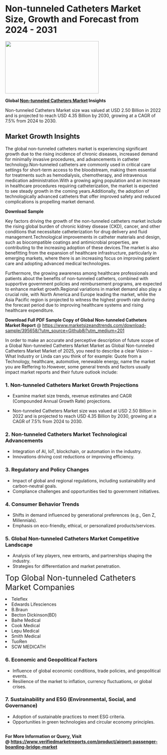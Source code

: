 <H1>Non-tunneled Catheters Market Size, Growth and Forecast from 2024 - 2031</H1><img class="aligncenter size-medium wp-image-584254" src="https://thirdeyenews.in/wp-content/uploads/2024/09/Global-Market-Research-300x168.jpeg" alt="" width="300" height="168" /><p><strong>Global&nbsp;<a href="https://www.marketsizeandtrends.com/download-sample/395658/?utm_source=Github8j?utm_medium=201">Non-tunneled Catheters Market</a> Insights</strong></p><p>Non-tunneled Catheters Market size was valued at USD 2.50 Billion in 2022 and is projected to reach USD 4.35 Billion by 2030, growing at a CAGR of 7.5% from 2024 to 2030.</p><p><h2>Market Growth Insights</h2> <p>The global non-tunneled catheters market is experiencing significant growth due to the rising incidence of chronic diseases, increased demand for minimally invasive procedures, and advancements in catheter technology.Non-tunneled catheters are commonly used in critical care settings for short-term access to the bloodstream, making them essential for treatments such as hemodialysis, chemotherapy, and intravenous medication administration.With a growing aging population and an increase in healthcare procedures requiring catheterization, the market is expected to see steady growth in the coming years.Additionally, the adoption of technologically advanced catheters that offer improved safety and reduced complications is propelling market demand.</p> <p><strong>Download Sample</strong></p> <p>Key factors driving the growth of the non-tunneled catheters market include the rising global burden of chronic kidney disease (CKD), cancer, and other conditions that necessitate catheterization for drug delivery and fluid management.Technological improvements in catheter materials and design, such as biocompatible coatings and antimicrobial properties, are contributing to the increasing adoption of these devices.The market is also benefitting from the expansion of healthcare infrastructure, particularly in emerging markets, where there is an increasing focus on improving patient care and adopting advanced medical technologies.</p> <p>Furthermore, the growing awareness among healthcare professionals and patients about the benefits of non-tunneled catheters, combined with supportive government policies and reimbursement programs, are expected to enhance market growth.Regional variations in market demand also play a crucial role, with North America and Europe leading the market, while the Asia Pacific region is projected to witness the highest growth rate during the forecast period due to improving healthcare systems and rising healthcare expenditure.</p> <p><span class=""><strong>Download Full PDF Sample Copy of Global Non-tunneled Catheters Market Report</strong> @ <a href="https://www.marketsizeandtrends.com/download-sample/395658/?utm_source=Github8j?utm_medium=201" target="_blank">https://www.marketsizeandtrends.com/download-sample/395658/?utm_source=Github8j?utm_medium=201</a></span></p><p>In order to make an accurate and perceptive description of future scope of a Global&nbsp;Non-tunneled Catheters Market Market as Global&nbsp;Non-tunneled Catheters Market Market of 2025, you need to describe a clear Vision &ndash; What Industry or Linda can you think of for example: Quote from a Technology, healthcare, automotive, renewable energy, name the market you are Reffering to.However, some general trends and factors usually impact market reports and their future outlook include:</p><h3>1.&nbsp;<strong>Non-tunneled Catheters Market Growth Projections</strong></h3><ul><li>Examine market size trends, revenue estimates and CAGR (Compounded Annual Growth Rate) projections.</li><li><p>Non-tunneled Catheters Market size was valued at USD 2.50 Billion in 2022 and is projected to reach USD 4.35 Billion by 2030, growing at a CAGR of 7.5% from 2024 to 2030.</p></li></ul><h3>2.&nbsp;<strong>Non-tunneled Catheters Market Technological Advancements</strong></h3><ul><li>Integration of AI, IoT, blockchain, or automation in the industry.</li><li>Innovations driving cost reductions or improving efficiency.</li></ul><h3>3.&nbsp;<strong>Regulatory and Policy Changes</strong></h3><ul><li>Impact of global and regional regulations, including sustainability and carbon-neutral goals.</li><li>Compliance challenges and opportunities tied to government initiatives.</li></ul><h3>4.&nbsp;<strong>Consumer Behavior Trends</strong></h3><ul><li>Shifts in demand influenced by generational preferences (e.g., Gen Z, Millennials).</li><li>Emphasis on eco-friendly, ethical, or personalized products/services.</li></ul><h3>5.&nbsp;<strong>Global Non-tunneled Catheters Market Competitive Landscape</strong></h3><ul><li>Analysis of key players, new entrants, and partnerships shaping the industry.</li><li>Strategies for differentiation and market penetration.</li></ul><p data-pm-slice="1 1 []"><span style="color: inherit; font-family: inherit; font-size: 25px;">Top Global Non-tunneled Catheters Market Companies</span></p><div class="" data-test-id=""><p><li>Teleflex</li><li> Edwards Lifesciences</li><li> B.Braun</li><li> Becton Dickinson(BD)</li><li> Baihe Medical</li><li> Cook Medical</li><li> Lepu Medical</li><li> Smith Medical</li><li> TuoRen</li><li> SCW MEDICATH</li></p></div><h3>6.&nbsp;<strong>Economic and Geopolitical Factors</strong></h3><ul><li>Influence of global economic conditions, trade policies, and geopolitical events.</li><li>Resilience of the market to inflation, currency fluctuations, or global crises.</li></ul><h3>7.&nbsp;<strong>Sustainability and ESG (Environmental, Social, and Governance)</strong></h3><ul><li>Adoption of sustainable practices to meet ESG criteria.</li><li>Opportunities in green technologies and circular economy principles.</li></ul><h2><strong style="font-size: 14px;">For More Information or Query, Visit @&nbsp;</strong><a style="background-color: #ffffff; font-size: 14px;" href="https://www.marketsizeandtrends.com/report/non-tunneled-catheters-market/" target="_blank">https://www.verifiedmarketreports.com/product/airport-passenger-boarding-bridge-market</a></h2>